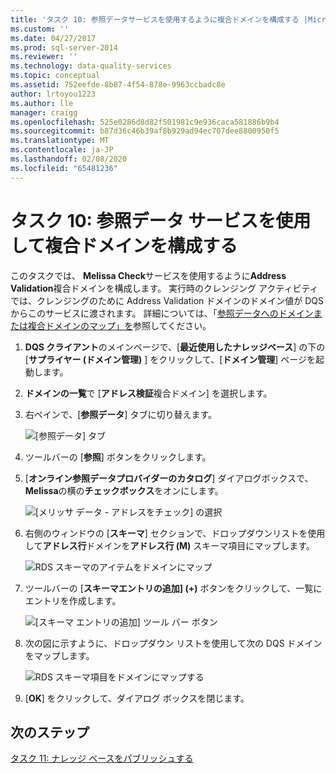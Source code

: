 ```yaml
---
title: 'タスク 10: 参照データサービスを使用するように複合ドメインを構成する |Microsoft Docs'
ms.custom: ''
ms.date: 04/27/2017
ms.prod: sql-server-2014
ms.reviewer: ''
ms.technology: data-quality-services
ms.topic: conceptual
ms.assetid: 752eefde-8b87-4f54-878e-9963ccbadc8e
author: lrtoyou1223
ms.author: lle
manager: craigg
ms.openlocfilehash: 525e0286d8d82f501981c9e936caca581886b9b4
ms.sourcegitcommit: b87d36c46b39af8b929ad94ec707dee8800950f5
ms.translationtype: MT
ms.contentlocale: ja-JP
ms.lasthandoff: 02/08/2020
ms.locfileid: "65481236"
---
```

# <a name="task-10-configuring-composite-domain-to-use-reference-data-service"></a>タスク 10: 参照データ サービスを使用して複合ドメインを構成する
  このタスクでは、 **Melissa Check**サービスを使用するように**Address Validation**複合ドメインを構成します。 実行時のクレンジング アクティビティでは、クレンジングのために Address Validation ドメインのドメイン値が DQS からこのサービスに渡されます。 詳細については、「[参照データへのドメインまたは複合ドメインのマップ」を](https://msdn.microsoft.com/library/hh213030.aspx)参照してください。  
  
1.  **DQS クライアント**のメインページで、[**最近使用したナレッジベース**] の下の [**サプライヤー (ドメイン管理)** ] をクリックして、[**ドメイン管理**] ページを起動します。  
  
2.  **ドメインの一覧**で [**アドレス検証**複合ドメイン] を選択します。  
  
3.  右ペインで、[**参照データ**] タブに切り替えます。  
  
     ![[参照データ] タブ](../../2014/tutorials/media/et-configuringcdtouserds-01.jpg "[参照データ] タブ")  
  
4.  ツールバーの [**参照**] ボタンをクリックします。  
  
5.  [**オンライン参照データプロバイダーのカタログ**] ダイアログボックスで、 **Melissa**の横の**チェックボックス**をオンにします。  
  
     ![[メリッサ データ - アドレスをチェック] の選択](../../2014/tutorials/media/et-configuringcdtouserds-02.jpg "[メリッサ データ - アドレスをチェック] の選択")  
  
6.  右側のウィンドウの [**スキーマ**] セクションで、ドロップダウンリストを使用して**アドレス行**ドメインを**アドレス行 (M)** スキーマ項目にマップします。  
  
     ![RDS スキーマのアイテムをドメインにマップ](../../2014/tutorials/media/et-configuringcdtouserds-03.jpg "RDS スキーマのアイテムをドメインにマップ")  
  
7.  ツールバーの [**スキーマエントリの追加] (+)** ボタンをクリックして、一覧にエントリを作成します。  
  
     ![[スキーマ エントリの追加] ツール バー ボタン](../../2014/tutorials/media/et-configuringcdtouserds-04.jpg "[スキーマ エントリの追加] ツール バー ボタン")  
  
8.  次の図に示すように、ドロップダウン リストを使用して次の DQS ドメインをマップします。  
  
     ![RDS スキーマ項目をドメインにマップする](../../2014/tutorials/media/et-configuringcdtouserds-05.jpg "RDS スキーマ項目をドメインにマップする")  
  
9. [**OK**] をクリックして、ダイアログ ボックスを閉じます。  
  
## <a name="next-step"></a>次のステップ  
 [タスク 11: ナレッジ ベースをパブリッシュする](../../2014/tutorials/task-11-publishing-the-knowledge-base.md)  
  
  
